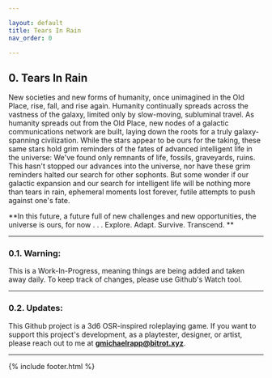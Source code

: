 ```yaml
---

layout: default
title: Tears In Rain
nav_order: 0

---
```



## 0. Tears In Rain
New societies and new forms of humanity, once unimagined in the Old Place, rise, fall, and rise again. Humanity continually spreads across the vastness of the galaxy, limited only by slow-moving, subluminal travel. As humanity spreads out from the Old Place, new nodes of a galactic communications network are built, laying down the roots for a truly galaxy-spanning civilization. While the stars appear to be ours for the taking, these same stars hold grim reminders of the fates of advanced intelligent life in the universe: We've found only remnants of life, fossils, graveyards, ruins. This hasn't stopped our advances into the universe, nor have these grim reminders halted our search for other sophonts. But some wonder if our galactic expansion and our search for intelligent life will be nothing more than tears in rain, ephemeral moments lost forever, futile attempts to push against one's fate. 

**In this future, a future full of new challenges and new opportunities, the universe is ours, for now . . . Explore. Adapt. Survive. Transcend. 
**

---

### 0.1. Warning:
This is a Work-In-Progress, meaning things are being added and taken away daily. To keep track of changes, please use Github's Watch tool.

---

### 0.2. Updates:
This Github project is a 3d6 OSR-inspired roleplaying game. If you want to support this project's development, as a playtester, designer, or artist, please reach out to me at **gmichaelrapp@bitrot.xyz**.


---

{% include footer.html %}
